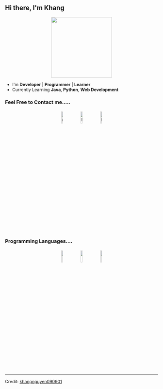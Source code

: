 ## Hi there, I'm Khang

<p align="center">
<img src="https://miro.medium.com/max/2048/1*OohqW5DGh9CQS4hLY5FXzA.png" height="200"/>
</p>


- I'm **Developer** | **Programmer** | **Learner**
- Currently Learning **Java**, **Python**, **Web Development** 


### Feel Free to Contact me.....

<p align="center">
	<a href="https://github.com/khangnguyen090901/khangnguyen090901"><img alt="github" width="10%" style="padding:5px" src="https://img.icons8.com/clouds/100/000000/github.png"/></a>
	<a href="www.linkedin.com/in/ntk991"><img alt="linkedin" width="10%" style="padding:5px" src="https://img.icons8.com/clouds/100/000000/linkedin.png"/></a>
	<a href="https://www.facebook.com/profile.php?id=100035767489220&locale=vi_VN"><img alt="facebook" width="10%" style="padding:5px" src="https://img.icons8.com/clouds/100/000000/facebook-new.png"/></a>
</p>

### Programming Languages....

<p align="center">
	<img width="10%" style="padding:5px" src="https://img.icons8.com/color/144/000000/java-coffee-cup-logo.png"/>
	<img width="10%" style="padding:5px" src="https://img.icons8.com/color/144/000000/python.png"/>
	<img width="10%" style="padding:5px" src="https://img.icons8.com/color/144/000000/javascript.png"/>
</p>

----
Credit: [khangnguyen090901](https://github.com/khangnguyen090901)

